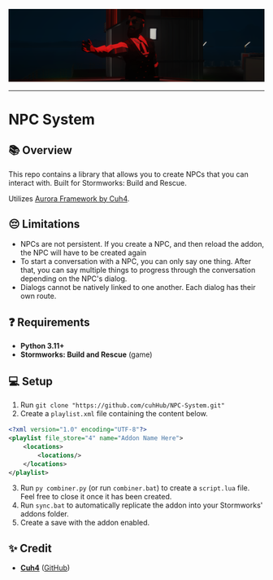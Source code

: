 ![Game Screenshot](imgs/readme_topimage.png)

---

# NPC System

## 📚 Overview
This repo contains a library that allows you to create NPCs that you can interact with. Built for Stormworks: Build and Rescue.

Utilizes [Aurora Framework by Cuh4](https://github.com/Cuh4/AuroraFramework).

## 😔 Limitations
- NPCs are not persistent. If you create a NPC, and then reload the addon, the NPC will have to be created again
- To start a conversation with a NPC, you can only say one thing. After that, you can say multiple things to progress through the conversation depending on the NPC's dialog.
- Dialogs cannot be natively linked to one another. Each dialog has their own route.

## ❓ Requirements
- **Python 3.11+**
- **Stormworks: Build and Rescue** (game)

## 💻 Setup
1) Run `git clone "https://github.com/cuhHub/NPC-System.git"`
2) Create a `playlist.xml` file containing the content below.
```xml
<?xml version="1.0" encoding="UTF-8"?>
<playlist file_store="4" name="Addon Name Here">
    <locations>
        <locations/>
    </locations>
</playlist>
```
3) Run `py combiner.py` (or run `combiner.bat`) to create a `script.lua` file. Feel free to close it once it has been created.
4) Run `sync.bat` to automatically replicate the addon into your Stormworks' addons folder.
5) Create a save with the addon enabled.

## ✨ Credit
- [**Cuh4**](https://discord.com/users/1141077132915777616) ([GitHub](https://github.com/Cuh4))